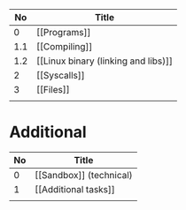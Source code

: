 
| No  | Title                               |
| --- | ----------------------------------- |
| 0   | [[Programs]]                        |
| 1.1 | [[Compiling]]                       |
| 1.2 | [[Linux binary (linking and libs)]] |
| 2   | [[Syscalls]]                        |
| 3   | [[Files]]                      |
|     |                                     |

# Additional

| No  | Title                   |
| --- | ----------------------- |
| 0   | [[Sandbox]] (technical) |
| 1   | [[Additional tasks]]    |
|     |                         |

